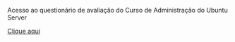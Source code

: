 Acesso ao questionário de avaliação do Curso de Administração do Ubuntu Server

<a href="https://goo.gl/forms/6dnhoTQ0qXvxch8s2" target="_blank">Clique aqui</a>
